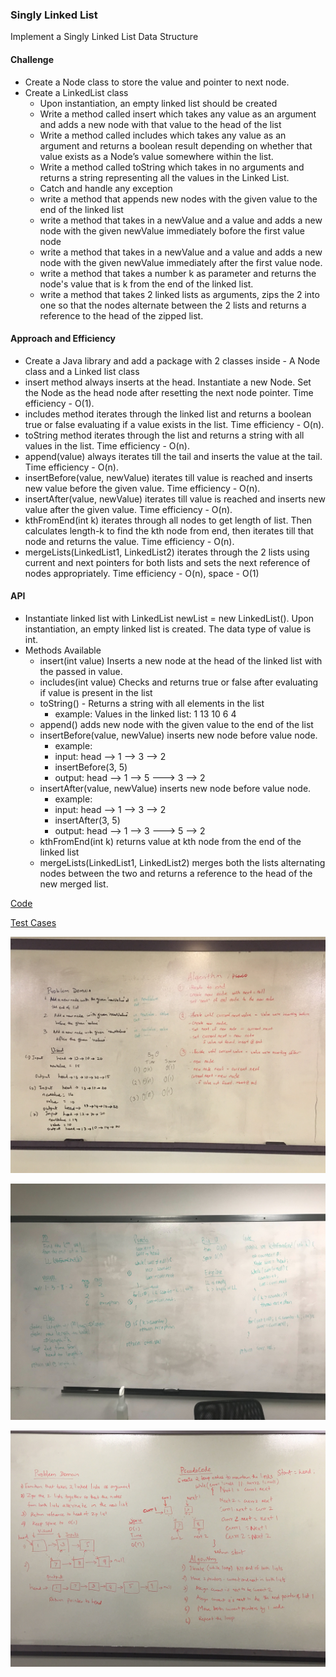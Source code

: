 ### Singly Linked List
Implement a Singly Linked List Data Structure

#### Challenge
- Create a Node class to store the value and pointer to next node.
- Create a LinkedList class 
  - Upon instantiation, an empty linked list should be created
  - Write a method called insert which takes any value as an argument and adds a new node with that value to the head of the list
  - Write a method called includes which takes any value as an argument and returns a boolean result depending on whether that value exists as a Node’s value somewhere within the list.
  - Write a method called toString which takes in no arguments and returns a string representing all the values in the Linked List.
  - Catch and handle any exception
  - write a method that appends new nodes with the given value to the end of the linked list
  - write a method that takes in a newValue and a value and adds a new node with the given newValue immediately bofore the first value node
  - write a method that takes in a newValue and a value and adds a new node with the given newValue immediately after the first value node.
  - write a method that takes a number k as parameter and returns the node's value that is k from the end of the linked list.
  - write a method that takes 2 linked lists as arguments, zips the 2 into one so that the nodes alternate between the 2 lists and returns a reference to the head of the zipped list.

#### Approach and Efficiency
  - Create a Java library and add a package with 2 classes inside - A Node class and a Linked list class
  - insert method always inserts at the head. Instantiate a new Node. Set the Node as the head node after resetting the next node pointer. Time efficiency - O(1).
  - includes method iterates through the linked list and returns a boolean true or false evaluating if a value exists in the list. Time efficiency - O(n).
  - toString method iterates through the list and returns a string with all values in the list. Time efficiency - O(n).
  - append(value) always iterates till the tail and inserts the value at the tail. Time efficiency - O(n).
  - insertBefore(value, newValue) iterates till value is reached and inserts new value before the given value. Time efficiency - O(n).
  - insertAfter(value, newValue) iterates till value is reached and inserts new value after the given value. Time efficiency - O(n).
  - kthFromEnd(int k) iterates through all nodes to get length of list. Then calculates length-k to find the kth node from end, then iterates till that node and returns the value.
  Time efficiency - O(n).
  - mergeLists(LinkedList1, LinkedList2) iterates through the 2 lists using current and next pointers for both lists and sets the next reference of nodes appropriately. Time efficiency - O(n), space - O(1)

#### API
- Instantiate linked list with LinkedList newList = new LinkedList(). Upon instantiation, an empty linked list is created. The data type of value is int.
- Methods Available
  - insert(int value) Inserts a new node at the head of the linked list with the passed in value.
  - includes(int value) Checks and returns true or false after evaluating if value is present in the list
  - toString() - Returns a string with all elements in the list
    - example: Values in the linked list: 1 13 10 6 4
  - append() adds new node with the given value to the end of the list
  - insertBefore(value, newValue) inserts new node before value node.
    - example: 
    - input: head --> 1 --> 3 --> 2
    - insertBefore(3, 5)
    - output: head --> 1 --> 5 ---> 3 --> 2
  - insertAfter(value, newValue) inserts new node before value node.
    - example: 
    - input: head --> 1 --> 3 --> 2
    - insertAfter(3, 5)
    - output: head --> 1 --> 3 ---> 5 --> 2
  - kthFromEnd(int k) returns value at kth node from the end of the linked list
  - mergeLists(LinkedList1, LinkedList2) merges both the lists alternating nodes between the two and returns a reference to the head of the new merged list.

[Code](https://github.com/gpadmapriya/data-structures-and-algorithms/tree/master/Data_Structures/src/main/java/datastructures)

[Test Cases](https://github.com/gpadmapriya/data-structures-and-algorithms/tree/master/Data_Structures/src/test/java/datastructures)

![Linked list insertions](https://github.com/gpadmapriya/data-structures-and-algorithms/blob/master/assets/ll_insertions.JPG)

![Linked list kthFromEnd](https://github.com/gpadmapriya/data-structures-and-algorithms/blob/master/assets/ll_kth_from_end.jpg)

![Merger two Linked lists](https://github.com/gpadmapriya/data-structures-and-algorithms/blob/master/assets/ll_merge.jpg)




